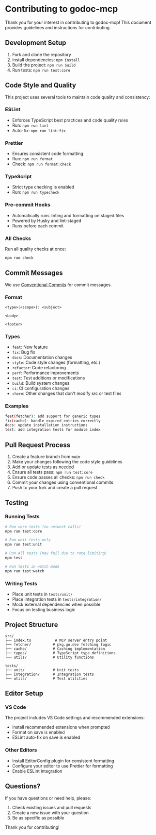 # Contributing to godoc-mcp

Thank you for your interest in contributing to godoc-mcp! This document provides guidelines and instructions for contributing.

## Development Setup

1. Fork and clone the repository
2. Install dependencies: `npm install`
3. Build the project: `npm run build`
4. Run tests: `npm run test:core`

## Code Style and Quality

This project uses several tools to maintain code quality and consistency:

### ESLint

- Enforces TypeScript best practices and code quality rules
- Run: `npm run lint`
- Auto-fix: `npm run lint:fix`

### Prettier

- Ensures consistent code formatting
- Run: `npm run format`
- Check: `npm run format:check`

### TypeScript

- Strict type checking is enabled
- Run: `npm run typecheck`

### Pre-commit Hooks

- Automatically runs linting and formatting on staged files
- Powered by Husky and lint-staged
- Runs before each commit

### All Checks

Run all quality checks at once:

```bash
npm run check
```

## Commit Messages

We use [Conventional Commits](https://www.conventionalcommits.org/) for commit messages.

### Format

```
<type>(<scope>): <subject>

<body>

<footer>
```

### Types

- `feat`: New feature
- `fix`: Bug fix
- `docs`: Documentation changes
- `style`: Code style changes (formatting, etc.)
- `refactor`: Code refactoring
- `perf`: Performance improvements
- `test`: Test additions or modifications
- `build`: Build system changes
- `ci`: CI configuration changes
- `chore`: Other changes that don't modify src or test files

### Examples

```bash
feat(fetcher): add support for generic types
fix(cache): handle expired entries correctly
docs: update installation instructions
test: add integration tests for module index
```

## Pull Request Process

1. Create a feature branch from `main`
2. Make your changes following the code style guidelines
3. Add or update tests as needed
4. Ensure all tests pass: `npm run test:core`
5. Ensure code passes all checks: `npm run check`
6. Commit your changes using conventional commits
7. Push to your fork and create a pull request

## Testing

### Running Tests

```bash
# Run core tests (no network calls)
npm run test:core

# Run unit tests only
npm run test:unit

# Run all tests (may fail due to rate limiting)
npm test

# Run tests in watch mode
npm run test:watch
```

### Writing Tests

- Place unit tests in `tests/unit/`
- Place integration tests in `tests/integration/`
- Mock external dependencies when possible
- Focus on testing business logic

## Project Structure

```
src/
├── index.ts           # MCP server entry point
├── fetcher/          # pkg.go.dev fetching logic
├── cache/            # Caching implementation
├── types/            # TypeScript type definitions
└── utils/            # Utility functions

tests/
├── unit/             # Unit tests
├── integration/      # Integration tests
└── utils/            # Test utilities
```

## Editor Setup

### VS Code

The project includes VS Code settings and recommended extensions:

- Install recommended extensions when prompted
- Format on save is enabled
- ESLint auto-fix on save is enabled

### Other Editors

- Install EditorConfig plugin for consistent formatting
- Configure your editor to use Prettier for formatting
- Enable ESLint integration

## Questions?

If you have questions or need help, please:

1. Check existing issues and pull requests
2. Create a new issue with your question
3. Be as specific as possible

Thank you for contributing!
